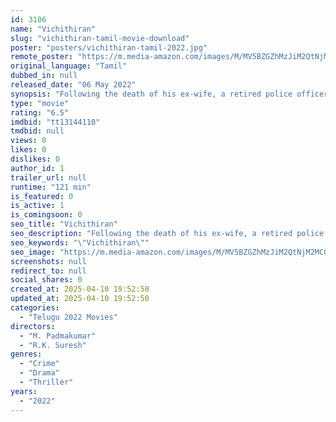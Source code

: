 ```yaml
---
id: 3106
name: "Vichithiran"
slug: "vichithiran-tamil-movie-download"
poster: "posters/vichithiran-tamil-2022.jpg"
remote_poster: "https://m.media-amazon.com/images/M/MV5BZGZhMzJiM2QtNjM2MC00NGYwLWJlODItYWQ2NTRkOTFjYjBiXkEyXkFqcGdeQXVyMTEzNzg0Mjkx._V1_SX300.jpg"
original_language: "Tamil"
dubbed_in: null
released_date: "06 May 2022"
synopsis: "Following the death of his ex-wife, a retired police officer, who is known for his investigative prowess, unexpectedly gets pulled into a criminal case involving organ harvesting."
type: "movie"
rating: "6.5"
imdbid: "tt13144110"
tmdbid: null
views: 0
likes: 0
dislikes: 0
author_id: 1
trailer_url: null
runtime: "121 min"
is_featured: 0
is_active: 1
is_comingsoon: 0
seo_title: "Vichithiran"
seo_description: "Following the death of his ex-wife, a retired police officer, who is known for his investigative prowess, unexpectedly gets pulled into a criminal case involving organ harvesting."
seo_keywords: "\"Vichithiran\""
seo_image: "https://m.media-amazon.com/images/M/MV5BZGZhMzJiM2QtNjM2MC00NGYwLWJlODItYWQ2NTRkOTFjYjBiXkEyXkFqcGdeQXVyMTEzNzg0Mjkx._V1_SX300.jpg"
screenshots: null
redirect_to: null
social_shares: 0
created_at: 2025-04-10 19:52:50
updated_at: 2025-04-10 19:52:50
categories:
  - "Telugu 2022 Movies"
directors:
  - "M. Padmakumar"
  - "R.K. Suresh"
genres:
  - "Crime"
  - "Drama"
  - "Thriller"
years:
  - "2022"
---
```

